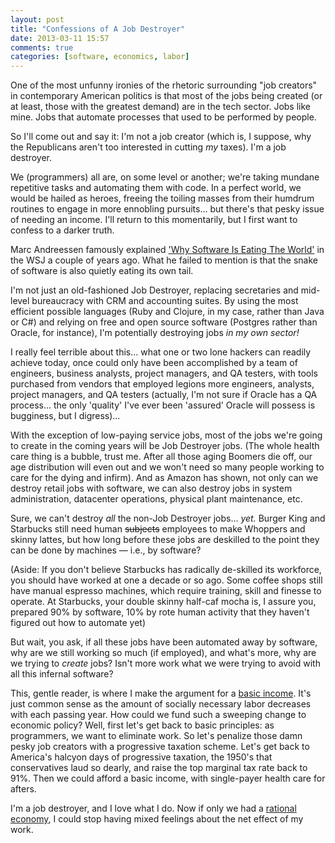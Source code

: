 ```yaml
---
layout: post
title: "Confessions of A Job Destroyer"
date: 2013-03-11 15:57
comments: true
categories: [software, economics, labor]
---
```


One of the most unfunny ironies of the rhetoric surrounding "job creators" in contemporary American politics is that most of the jobs being created (or at least, those with the greatest demand) are in the tech sector. Jobs like mine. Jobs that automate processes that used to be performed by people.

So I'll come out and say it: I'm not a job creator (which is, I suppose, why the Republicans aren't too interested in cutting _my_ taxes). I'm a job destroyer.

We (programmers) all are, on some level or another; we're taking mundane repetitive tasks and automating them with code. In a perfect world, we would be hailed as heroes, freeing the toiling masses from their humdrum routines to engage in more ennobling pursuits... but there's that pesky issue of needing an income. I'll return to this momentarily, but I first want to confess to a darker truth.

Marc Andreessen famously explained ['Why Software Is Eating The World'](http://online.wsj.com/article/SB10001424053111903480904576512250915629460.html) in the WSJ a couple of years ago. What he failed to mention is that the snake of software is also quietly eating its own tail. 

<!--more-->

I'm not just an old-fashioned Job Destroyer, replacing secretaries and mid-level bureaucracy with CRM and accounting suites. By using the most efficient possible languages (Ruby and Clojure, in my case, rather than Java or C#) and relying on free and open source software (Postgres rather than Oracle, for instance), I'm potentially destroying jobs _in my own sector!_

I really feel terrible about this... what one or two lone hackers can readily achieve today, once could only have been accomplished by a team of engineers, business analysts, project managers, and QA testers, with tools purchased from vendors that employed legions more engineers, analysts, project managers, and QA testers (actually, I'm not sure if Oracle has a QA process... the only 'quality' I've ever been 'assured' Oracle will possess is bugginess, but I digress)... 

With the exception of low-paying service jobs, most of the jobs we're going to create in the coming years will be Job Destroyer jobs. (The whole health care thing is a bubble, trust me. After all those aging Boomers die off, our age distribution will even out and we won't need so many people working to care for the dying and infirm). And as Amazon has shown, not only can we destroy retail jobs with software, we can also destroy jobs in system administration, datacenter operations, physical plant maintenance, etc.

Sure, we can't destroy _all_ the non-Job Destroyer jobs... _yet._ Burger King and Starbucks still need human ~~subjects~~ employees to make Whoppers and skinny lattes, but how long before these jobs are deskilled to the point they can be done by machines &mdash; i.e., by software?

(Aside: If you don't believe Starbucks has radically de-skilled its workforce, you should have worked at one a decade or so ago. Some coffee shops still have manual espresso machines, which require training, skill and finesse to operate. At Starbucks, your double skinny half-caf mocha is, I assure you, prepared 90% by software, 10% by rote human activity that they haven't figured out how to automate yet)

But wait, you ask, if all these jobs have been automated away by software, why are we still working so much (if employed), and what's more, why are we trying to _create_ jobs? Isn't more work what we were trying to avoid with all this infernal software?

This, gentle reader, is where I make the argument for a [basic income](http://en.wikipedia.org/wiki/Basic_income). It's just common sense as the amount of socially necessary labor decreases with each passing year. How could we fund such a sweeping change to economic policy? Well, first let's get back to basic principles: as programmers, we want to eliminate work. So let's penalize those damn pesky job creators with a progressive taxation scheme. Let's get back to America's halcyon days of progressive taxation, the 1950's that conservatives laud so dearly, and raise the top marginal tax rate back to 91%. Then we could afford a basic income, with single-payer health care for afters.

I'm a job destroyer, and I love what I do. Now if only we had a [rational economy](http://michaelochurch.wordpress.com/2012/12/19/the-call-for-rational-economy/), I could stop having mixed feelings about the net effect of my work.



